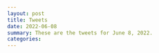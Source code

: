 ```yaml
---
layout: post
title: Tweets
date: 2022-06-08
summary: These are the tweets for June 8, 2022.
categories:
---
```


